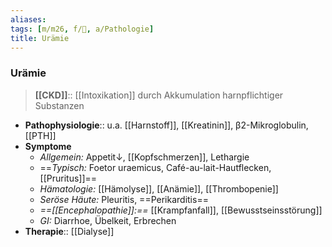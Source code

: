 ```yaml
---
aliases: 
tags: [m/m26, f/🍺, a/Pathologie]
title: Urämie
---
```

### Urämie
> **[[CKD]]**:: [[Intoxikation]] durch Akkumulation harnpflichtiger Substanzen
- **Pathophysiologie**:: u.a. [[Harnstoff]], [[Kreatinin]], β2-Mikroglobulin, [[PTH]]
- **Symptome**
	- *Allgemein:* Appetit↓, [[Kopfschmerzen]], Lethargie
	- ==*Typisch:* Foetor uraemicus, Café-au-lait-Hautflecken, [[Pruritus]]==
	- *Hämatologie:* [[Hämolyse]], [[Anämie]], [[Thrombopenie]]
	- *Seröse Häute:* Pleuritis, ==Perikarditis==
	- *==[[Encephalopathie]]:==* [[Krampfanfall]], [[Bewusstseinsstörung]]
	- *GI:* Diarrhoe, Übelkeit, Erbrechen
- **Therapie**:: [[Dialyse]]